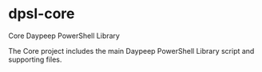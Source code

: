 # dpsl-core
Core Daypeep PowerShell Library

The Core project includes the main Daypeep PowerShell Library script and supporting files.
